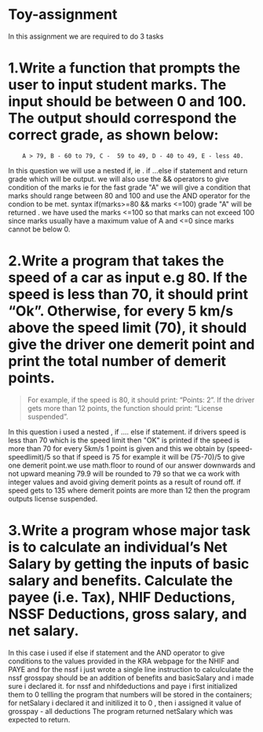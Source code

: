 # Toy-assignment



In this assignment we are required to do 3 tasks 

# 1.Write a function that prompts the user to input student marks. The input should be between 0 and 100. The output should correspond the correct grade, as shown below: 

        A > 79, B - 60 to 79, C -  59 to 49, D - 40 to 49, E - less 40.

In this question we will use a nested if, ie . if ...else if statement and return grade which will be output.
we will also use the && operators to give condition of the marks ie for the fast grade "A"
we will give a condition that marks should range between 80 and 100 and use the AND operator for the condion to be met.
syntax   if(marks>=80 && marks <=100) grade "A" will be returned .
we have used the  marks <=100 so that marks can not exceed 100 since marks usually have a maximum value of A and <=0 since marks cannot be below 0.



# 2.Write a program that takes the speed of a car as input e.g 80. If the speed is less than 70, it should print “Ok”. Otherwise, for every 5 km/s above the speed limit (70), it should give the driver one demerit point and print the total number of demerit points.

   > For example, if the speed is 80, it should print: “Points: 2”. If the driver gets more than 12 points, the function should print: “License suspended”.

In this question i used a nested , if .... else if statement.
if drivers speed is less than 70 which is the speed limit then "OK" is printed 
if the speed is more than 70 for every 5km/s 1 point is given and this we obtain by (speed-speedlimit)/5 so that if speed is 75 for example it will be 
(75-70)/5 to give one demerit point.we use math.floor to round of our answer downwards and not upward meaning 79.9 will be rounded to 79 so that we ca work with integer values and avoid giving demerit points as a result of round off.
if speed gets to 135 where demerit points are more than 12 then the program outputs license suspended.


# 3.Write a program whose major task is to calculate an individual’s Net Salary by getting the inputs of basic salary and benefits. Calculate the payee (i.e. Tax), NHIF Deductions, NSSF Deductions, gross salary, and net salary. 

In this case i used if else if statement and the AND operator to give conditions to the values provided in the KRA webpage for the NHIF and PAYE and for the nssf i just wrote a single line instruction to calculculate the nssf 
grosspay should be an addition of benefits and basicSalary and i made sure i declared it.
for nssf and nhifdeductions and paye i first initialized them to 0 tellling the program that numbers will be stored in the containers;
for netSalary i declared it and initilized it to 0 , then i assigned it value of grosspay - all deductions
The program returned netSalary which was expected to return.


